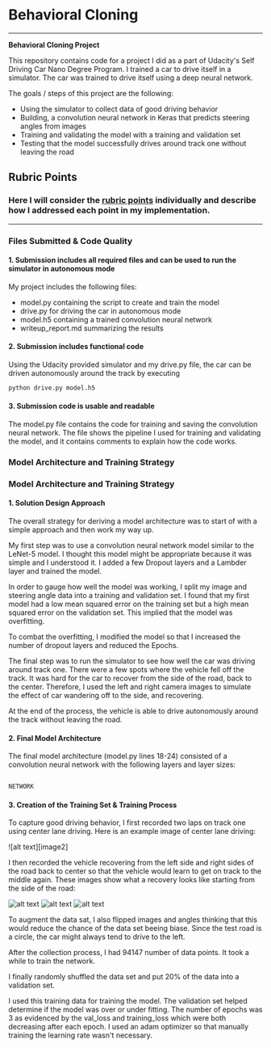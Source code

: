 # **Behavioral Cloning** 

---

**Behavioral Cloning Project**

This repository contains code for a project I did as a part of Udacity's Self Driving Car Nano Degree Program. I trained a car to drive itself in a simulator. The car was trained to drive itself using a deep neural network. 

The goals / steps of this project are the following:
* Using the simulator to collect data of good driving behavior
* Building, a convolution neural network in Keras that predicts steering angles from images
* Training and validating the model with a training and validation set
* Testing that the model successfully drives around track one without leaving the road

[//]: # (Image References)

[image1]: ./examples/placeholder.png "Image of center lane driving" 
[image3]: ./examples/placeholder_small.png "Recovery Image"
[image4]: ./examples/placeholder_small.png "Recovery Image"
[image5]: ./examples/placeholder_small.png "Recovery Image"
[image6]: ./examples/placeholder_small.png "Normal Image"
[image7]: ./examples/placeholder_small.png "Flipped Image"

## Rubric Points
### Here I will consider the [rubric points](https://review.udacity.com/#!/rubrics/432/view) individually and describe how I addressed each point in my implementation.  

---
### Files Submitted & Code Quality

#### 1. Submission includes all required files and can be used to run the simulator in autonomous mode

My project includes the following files:
* model.py containing the script to create and train the model
* drive.py for driving the car in autonomous mode
* model.h5 containing a trained convolution neural network 
* writeup_report.md summarizing the results

#### 2. Submission includes functional code
Using the Udacity provided simulator and my drive.py file, the car can be driven autonomously around the track by executing 
```sh
python drive.py model.h5
```

#### 3. Submission code is usable and readable

The model.py file contains the code for training and saving the convolution neural network. The file shows the pipeline I used for training and validating the model, and it contains comments to explain how the code works.

### Model Architecture and Training Strategy

### Model Architecture and Training Strategy

#### 1. Solution Design Approach

The overall strategy for deriving a model architecture was to start of with a simple approach and then work my way up.

My first step was to use a convolution neural network model similar to the LeNet-5 model. I thought this model might be appropriate because it was simple and I understood it. I added a few Dropout layers and a Lambder layer and trained the model.

In order to gauge how well the model was working, I split my image and steering angle data into a training and validation set. I found that my first model had a low mean squared error on the training set but a high mean squared error on the validation set. This implied that the model was overfitting. 

To combat the overfitting, I modified the model so that I increased the number of dropout layers and reduced the Epochs. 

The final step was to run the simulator to see how well the car was driving around track one. There were a few spots where the vehicle fell off the track. It was hard for the car to recover from the side of the road, back to the center. Therefore, I used the left and right camera images to simulate the effect of car wandering off to the side, and recovering. 

At the end of the process, the vehicle is able to drive autonomously around the track without leaving the road.

#### 2. Final Model Architecture

The final model architecture (model.py lines 18-24) consisted of a convolution neural network with the following layers and layer sizes:
```sh

NETWORK

```

#### 3. Creation of the Training Set & Training Process

To capture good driving behavior, I first recorded two laps on track one using center lane driving. Here is an example image of center lane driving:

![alt text][image2]

I then recorded the vehicle recovering from the left side and right sides of the road back to center so that the vehicle would learn to get on track to the middle again. These images show what a recovery looks like starting from the side of the road:

![alt text][image3]
![alt text][image4]
![alt text][image5]


To augment the data sat, I also flipped images and angles thinking that this would reduce the chance of the data set beeing biase. Since the test road is a circle, the car might always tend to drive to the left. 

After the collection process, I had 94147 number of data points. It took a while to train the network.


I finally randomly shuffled the data set and put 20% of the data into a validation set. 

I used this training data for training the model. The validation set helped determine if the model was over or under fitting. The  number of epochs was 3 as evidenced by the val_loss and training_loss which were both decreasing after each epoch. I used an adam optimizer so that manually training the learning rate wasn't necessary.
